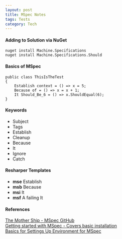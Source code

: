 ```yaml
---
layout: post
title: MSpec Notes
tags: Tests
category: Tech
---
```


#### Adding to Solution via NuGet ####

~~~
nuget install Machine.Specifications
nuget install Machine.Specifications.Should
~~~


#### Basics of MSpec ####

~~~~
public class ThisIsTheTest
{
	Establish context = () => x = 5;
	Because of = () => x = x + 1;
	It Should_Be_6 = () => x.ShouldEqual(6);
}
~~~~

#### Keywords ####

- Subject  
- Tags  
- Establish  
- Cleanup  
- Because  
- It  
- Ignore  
- Catch  

#### Resharper Templates ####

- **mse** Establish  
- **msb** Because  
- **msi** It  
- **msf** A failing It  

#### References ####

[The Mother Ship - MSpec GitHub](https://github.com/machine/machine.specifications)  
[Getting started with MSpec - Covers basic installation](http://novuscraft.com/blog/getting-started-with-mspec)  
[Basics for Settings Up Environment for MSpec](http://awkwardcoder.com/2010/04/13/how-to-mspec/)  
